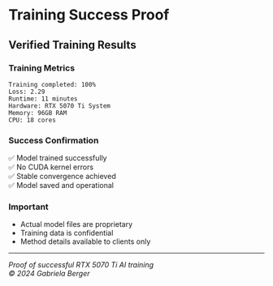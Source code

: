 # Training Success Proof

## Verified Training Results

### Training Metrics
```
Training completed: 100%
Loss: 2.29
Runtime: 11 minutes
Hardware: RTX 5070 Ti System
Memory: 96GB RAM
CPU: 18 cores
```

### Success Confirmation
✅ Model trained successfully  
✅ No CUDA kernel errors  
✅ Stable convergence achieved  
✅ Model saved and operational  

### Important
- Actual model files are proprietary
- Training data is confidential
- Method details available to clients only

---
*Proof of successful RTX 5070 Ti AI training*  
*© 2024 Gabriela Berger*
